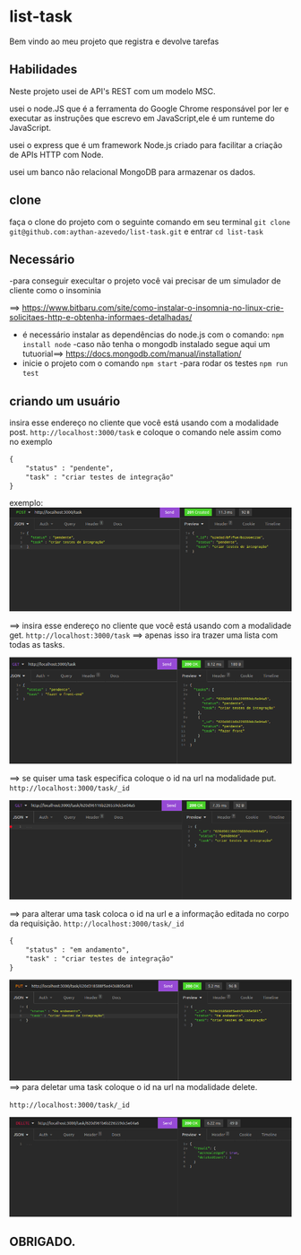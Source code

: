 # list-task


Bem vindo ao meu projeto que registra e devolve tarefas
## Habilidades
Neste projeto usei de API's REST com um modelo MSC.

usei o node.JS  que é a ferramenta do Google Chrome responsável por ler e executar as instruções que escrevo em JavaScript,ele é um runteme  do JavaScript.

usei o express que  é um framework Node.js criado para facilitar a criação de APIs HTTP com Node.

usei um banco não relacional MongoDB para armazenar os dados.

## clone
faça o clone do projeto com o seguinte comando em seu terminal 
`git clone git@github.com:aythan-azevedo/list-task.git`
e entrar
`cd list-task`
## Necessário
-para conseguir execultar o projeto você vai precisar de um simulador de cliente como o insominia 

==> https://www.bitbaru.com/site/como-instalar-o-insomnia-no-linux-crie-solicitaes-http-e-obtenha-informaes-detalhadas/

- é necessário instalar as dependências do node.js com o comando: `npm install node`
-caso não tenha o mongodb instalado segue aqui um tutuorial==> https://docs.mongodb.com/manual/installation/
- inicie o projeto com o comando `npm start`
-para rodar os testes `npm run test`
## criando um usuário 
insira esse endereço no cliente que você está usando com a modalidade post.
`http://localhost:3000/task`
e coloque o comando nele assim como no exemplo
``` 
{
	"status" : "pendente",
	"task" : "criar testes de integração"
}
```
exemplo: ![com sucesso](./public/create.png)


==> insira esse endereço no cliente que você está usando com a modalidade get.
`http://localhost:3000/task`
==> apenas isso ira trazer uma lista com todas as tasks.

![sucesso](./public/lista.png)

==> se quiser uma task especifica coloque o id na url na modalidade put.
`http://localhost:3000/task/_id`

![sucesso](./public/getId.png)

==> para alterar uma task coloca o id na url e a informação editada no corpo da requisição.
`http://localhost:3000/task/_id`

``` 
{
	"status" : "em andamento",
	"task" : "criar testes de integração"
}
```

![sucesso](./public/getbyid.png)
==> para deletar uma task coloque o id na url na modalidade delete.

`http://localhost:3000/task/_id`


![sucesso](./public/delete.png)

## OBRIGADO.